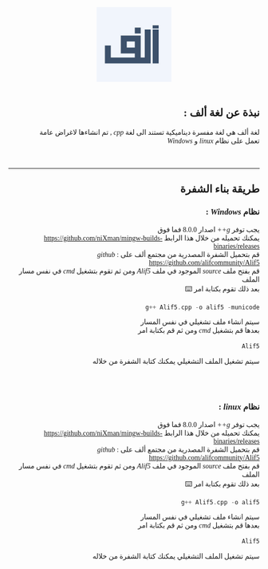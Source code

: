 <div dir="rtl">

<br>

<center style=font-family 'Tajawal'; font-size = 130px>


<img src="resources/AlifIcon.png"  width="150" height="150" >

</center>

<span style="font-family: 'Tajawal';">

<br>

## نبذة عن لغة ألف :

 لغة ألف هي لغة مفسرة ديناميكية تستند الى لغة <em> cpp </em> , تم انشاءها لاغراض عامة   
تعمل على نظام  <em> linux  </em>  و <em> Windows  </em> 

<br>

---

## طريقة بناء الشفرة


### نظام <em> Windows  </em> :

يجب توفر <em> g++ </em> اصدار 8.0.0 فما فوق  
	يمكنك تحميله من خلال هذا الرابط  https://github.com/niXman/mingw-builds-binaries/releases  
 قم بتحميل الشفرة المصدرية من مجتمع ألف على <em> github </em> : https://github.com/alifcommunity/Alif5  
 قم بفتح ملف <em> source </em> الموجود في ملف <em> Alif5 </em> 
 ومن ثم تقوم بتشغيل <em> cmd </em> في نفس مسار الملف  
 بعد ذلك تقوم بكتابة امر  :keyboard:
 ``` c++
 g++ Alif5.cpp -o alif5 -municode  
 ```
سيتم انشاء ملف تشغيلي في نفس المسار  
بعدها قم بتشغيل <em> cmd </em> ومن ثم قم بكتابة امر   
 ``` c++
 Alif5  
 ```
 سيتم تشغيل الملف التشغيلي يمكنك كتابة الشفرة من خلاله   :man_technologist:
 
 <br>
 <br>

### نظام <em> linux  </em> :

يجب توفر<em> g++ </em> اصدار 8.0.0 فما فوق  
	يمكنك تحميله من خلال هذا الرابط  https://github.com/niXman/mingw-builds-binaries/releases  
 قم بتحميل الشفرة المصدرية من مجتمع ألف على <em> github </em> : https://github.com/alifcommunity/Alif5  
 قم بفتح ملف <em> source </em> الموجود في ملف <em> Alif5 </em> 
 ومن ثم تقوم بتشغيل <em> cmd </em> في نفس مسار الملف  
 بعد ذلك تقوم بكتابة امر  :keyboard:
 ``` c++
 g++ Alif5.cpp -o alif5   
 ```
سيتم انشاء ملف تشغيلي في نفس المسار  
بعدها قم بتشغيل <em> cmd </em> ومن ثم قم بكتابة امر   
 ``` c++
 Alif5  
 ```
 سيتم تشغيل الملف التشغيلي يمكنك كتابة الشفرة من خلاله   :man_technologist:

